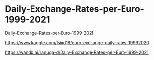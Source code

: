 # Daily-Exchange-Rates-per-Euro-1999-2021
Daily-Exchange-Rates-per-Euro-1999-2021

https://www.kaggle.com/lsind18/euro-exchange-daily-rates-19992020

https://wandb.ai/ranuga-d/Daily-Exchange-Rates-per-Euro-1999-2021
